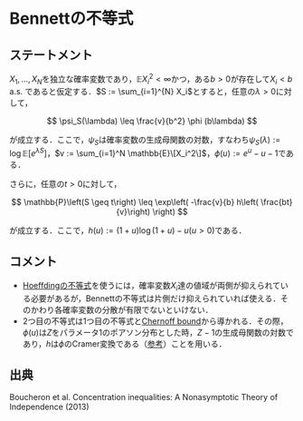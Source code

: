 # Bennettの不等式

## ステートメント

$X_1, \ldots, X_N$を独立な確率変数であり，$\mathbb{E}X_i^2 < \infty$かつ，ある$b > 0$が存在して$X_i < b$ a.s. であると仮定する．$S := \sum_{i=1}^{N} X_i$とすると，任意の$\lambda > 0$に対して，

$$
\psi_S(\lambda) \leq \frac{v}{b^2} \phi (b\lambda) 
$$

が成立する．ここで，$\psi_S$は確率変数の生成母関数の対数，すなわち$\psi_S(\lambda) := \mathrm{\log} \mathbb{E}\left[ e^{\lambda S} \right]$，$v := \sum_{i=1}^N \mathbb{E}\[X_i^2\]$，$\phi(u) := e^u-u-1$である．

さらに，任意の$t>0$に対して，

$$
\mathbb{P}\left(S \geq t\right) \leq \exp\left( -\frac{v}{b} h\left( \frac{bt}{v}\right) \right)
$$

が成立する．ここで，$h(u) := (1+u)\log (1+u) - u (u>0)$である．

## コメント

* [Hoeffdingの不等式](hoeffding_inequality.md)を使うには，確率変数$X_i$達の値域が両側が抑えられている必要があるが，Bennettの不等式は片側だけ抑えられていれば使える．そのかわり各確率変数の分散が有限でないといけない．
* 2つ目の不等式は1つ目の不等式と[Chernoff bound](chernoff_bound.md)から導かれる．その際，$\phi(u)$は$Z$をパラメータ$1$のポアソン分布とした時，$Z-1$の生成母関数の対数であり，$h$は$\phi$のCramer変換である（[参考](poisson_moment_generating_function.md)）ことを用いる．

## 出典
Boucheron et al. Concentration inequalities: A Nonasymptotic Theory of Independence (2013)
